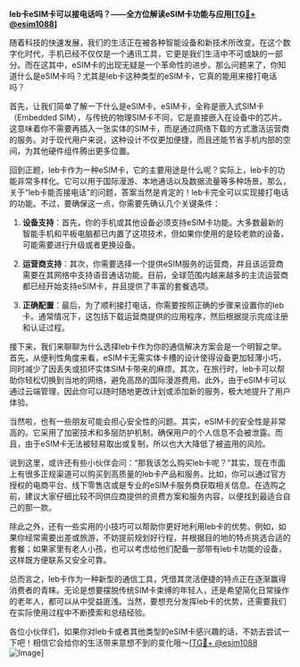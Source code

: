 **leb卡eSIM卡可以接电话吗？——全方位解读eSIM卡功能与应用[[TG💪+ @esim1088](https://t.me/s/esim1088)]**

随着科技的快速发展，我们的生活正在被各种智能设备和新技术所改变。在这个数字化时代，手机已经不仅仅是一个通讯工具，它更是我们生活中不可或缺的一部分。而在这其中，eSIM卡的出现无疑是一个革命性的进步。那么问题来了，你知道什么是eSIM卡吗？尤其是leb卡这种类型的eSIM卡，它真的能用来接打电话吗？

首先，让我们简单了解一下什么是eSIM卡。eSIM卡，全称是嵌入式SIM卡（Embedded SIM），与传统的物理SIM卡不同，它是直接嵌入在设备中的芯片。这意味着你不需要再插入一张实体的SIM卡，而是通过网络下载的方式激活运营商的服务。对于现代用户来说，这种设计不仅更加便捷，而且还能节省手机内部的空间，为其他硬件组件腾出更多位置。

回到正题，leb卡作为一种eSIM卡，它的主要用途是什么呢？实际上，leb卡的功能非常多样化。它可以用于国际漫游、本地通话以及数据流量等多种场景。那么，关于“leb卡能否接电话”的问题，答案当然是肯定的！leb卡完全可以实现接打电话的功能。不过，要确保这一点，你需要先确认几个关键条件：

1. **设备支持**：首先，你的手机或其他设备必须支持eSIM卡功能。大多数最新的智能手机和平板电脑都已内置了这项技术，但如果你使用的是较老款的设备，可能需要进行升级或者更换设备。
   
2. **运营商支持**：其次，你需要选择一个提供eSIM服务的运营商，并且该运营商需要在其网络中支持语音通话功能。目前，全球范围内越来越多的主流运营商都已经开始支持eSIM卡，并且提供了丰富的套餐选项。

3. **正确配置**：最后，为了顺利接打电话，你需要按照正确的步骤来设置你的leb卡。通常情况下，这包括下载运营商提供的应用程序，然后根据提示完成注册和认证过程。

接下来，我们来聊聊为什么选择leb卡作为你的通信解决方案会是一个明智之举。首先，从便利性角度来看，eSIM卡无需实体卡槽的设计使得设备更加轻薄小巧，同时减少了因丢失或损坏实体SIM卡带来的麻烦。其次，在旅行时，leb卡可以帮助你轻松切换到当地的网络，避免高昂的国际漫游费用。此外，由于eSIM卡可以通过云端管理，因此你可以随时随地更改计划或添加新的服务，极大地提升了用户体验。

当然啦，也有一些朋友可能会担心安全性的问题。其实，eSIM卡的安全性是非常高的。它采用了加密技术和多层防护机制，确保用户的个人信息不会被泄露。而且，由于eSIM卡无法被轻易取出或复制，所以也大大降低了被盗用的风险。

说到这里，或许还有些小伙伴会问：“那我该怎么购买leb卡呢？”其实，现在市面上有很多正规渠道可以购买到高质量的leb卡产品和服务。比如，你可以通过官方授权的电商平台、线下零售店或是专业的eSIM卡服务商获取相关信息。在选购之前，建议大家仔细比较不同供应商提供的资费方案和服务内容，以便找到最适合自己的那一款。

除此之外，还有一些实用的小技巧可以帮助你更好地利用leb卡的优势。例如，如果你经常需要出差或旅游，不妨提前规划好行程，并根据目的地的特点挑选合适的套餐；如果家里有老人小孩，也可以考虑给他们配备一部带有leb卡功能的设备，这样既方便联系又安全可靠。

总而言之，leb卡作为一种新型的通信工具，凭借其灵活便捷的特点正在逐渐赢得消费者的青睐。无论是想要摆脱传统SIM卡束缚的年轻人，还是希望简化日常操作的老年人，都可以从中受益匪浅。当然，要想充分发挥leb卡的优势，还需要我们在实际使用过程中不断摸索和总结经验。

各位小伙伴们，如果你对leb卡或者其他类型的eSIM卡感兴趣的话，不妨去尝试一下吧！相信它会给你的生活带来意想不到的变化哦～[[TG💪+ @esim1088](https://t.me/s/esim1088) ![Image](https://i.postimg.cc/4NQfJmqS/Snipaste-2025-05-13-00-14-12.png)]